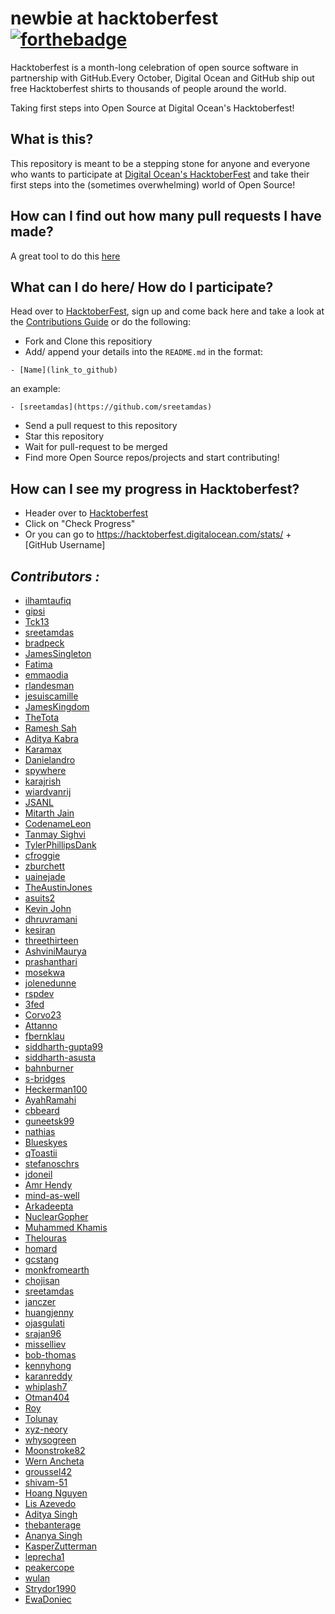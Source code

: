 # newbie at hacktoberfest [![forthebadge](http://forthebadge.com/images/badges/built-with-love.svg)](http://forthebadge.com)

Hacktoberfest is a month-long celebration of open source software in partnership with GitHub.Every October, Digital Ocean and GitHub ship out free Hacktoberfest shirts to thousands of people around the world.

Taking first steps into Open Source at Digital Ocean's Hacktoberfest!

## What is this?

This repository is meant to be a stepping stone for anyone and everyone who wants to participate at [Digital Ocean's HacktoberFest](https://hacktoberfest.digitalocean.com/) and take their first steps into the (sometimes overwhelming) world of Open Source!

## How can I find out how many pull requests I have made?

A great tool to do this [here](https://rockytv.github.io/hacktoberfest/)

## What can I do here/ How do I participate?

Head over to [HacktoberFest](https://hacktoberfest.digitalocean.com/), sign up and come back here and take a look at the [Contributions Guide](CONTRIBUTING.md) or do the following:

- Fork and Clone this repositiory
- Add/ append your details into the `README.md` in the format:

```
- [Name](link_to_github)
```

an example:

```
- [sreetamdas](https://github.com/sreetamdas)
```

- Send a pull request to this repository
- Star this repository
- Wait for pull-request to be merged
- Find more Open Source repos/projects and start contributing!

## How can I see my progress in Hacktoberfest?

- Header over to [Hacktoberfest](https://hacktoberfest.digitalocean.com/)
- Click on "Check Progress"
- Or you can go to https://hacktoberfest.digitalocean.com/stats/ + [GitHub Username]

## _Contributors :_

- [ilhamtaufiq](https://github.com/ilhamtaufiq)
- [gipsi](https://github.com/gipsi)
- [Tck13](https://github.com/tck13)
- [sreetamdas](https://github.com/sreetamdas)
- [bradpeck](https://github.com/bradpeck)
- [JamesSingleton](https://github.com/JamesSingleton)
- [Fatima](https://github.com/FatimaMubeen)
- [emmaodia](https://github.com/emmaodia)
- [rlandesman](https://github.com/rlandesman)
- [jesuiscamille](https://github.com/jesuiscamille)
- [JamesKingdom](https://github.com/JamesKingdom)
- [TheTota](https://github.com/TheTota)
- [Ramesh Sah](https://github.com/rameshKrSah)
- [Aditya Kabra](https://github.com/adi0602)
- [Karamax](https://github.com/Karamax)
- [Danielandro](https://github.com/Danielandro)
- [spywhere](https://github.com/spywhere)
- [karajrish](https://github.com/karajrish)
- [wiardvanrij](https://github.com/wiardvanrij)
- [JSANL](https://github.com/JSANL)
- [Mitarth Jain](https://github.com/mitarthjain)
- [CodenameLeon](https://github.com/CodenameLeon)
- [Tanmay Sighvi](https://github.com/tanmaysinghvi)
- [TylerPhillipsDank](https://github.com/TylerPhillipsDank)
- [cfroggie](https://github.com/cfroggie)
- [zburchett](https://github.com/zburchett)
- [uainejade](https://github.com/uainejade)
- [TheAustinJones](https://github.com/TheAustinJones)
- [asuits2](https://github.com/asuits2)
- [Kevin John](https://github.com/Kevv-J/)
- [dhruvramani](https://github.com/dhruvramani/)
- [kesiran](https://github.com/kesiran)
- [threethirteen](https://github.com/threethirteen/)
- [AshviniMaurya](https://github.com/ashvinikumar/)
- [prashanthari](https://github.com/prashant8821/)
- [mosekwa](https://github.com/mosekwa/)
- [jolenedunne](https://github.com/jolenedunne)
- [rspdev](https://github.com/rspdev)
- [3fed](https://github.com/3fed)
- [Corvo23](https://github.com/Corvo23)
- [Attanno](https://github.com/Attanno)
- [fbernklau](https://github.com/fbernklau)
- [siddharth-gupta99](https://github.com/Siddharth-gupta99)
- [siddharth-asusta](https://github.com/asusta)
- [bahnburner](https://github.com/bahnburner)
- [s-bridges](https://github.com/s-bridges)
- [Heckerman100](https://github.com/heckerman100)
- [AyahRamahi](https://github.com/AyahRamahi)
- [cbbeard](https://github.com/cbbeard)
- [guneetsk99](https://github.com/guneetsk99)
- [nathias](https://github.com/nath1as)
- [Blueskyes](https://github.com/Blueskyes)
- [qToastii](https://github.com/qToatsii)
- [stefanoschrs](https://github.com/stefanoschrs)
- [jdoneil](https://github.com/jdoneil)
- [Amr Hendy](https://github.com/AmrHendy)
- [mind-as-well](https://github.com/mind-as-well)
- [Arkadeepta](https://github.com/porkii)
- [NuclearGopher](https://github.com/NuclearGopher)
- [Muhammed Khamis](https://github.com/MuhammedKhamis)
- [Thelouras](https://github.com/Thelouras58)
- [homard](https://github.com/homard)
- [gcstang](https://github.com/gcstang)
- [monkfromearth](https://github.com/monkfromearth)
- [chojisan](https://github.com/chojisan)
- [sreetamdas](https://github.com/sreetamdas)
- [janczer](https://github.com/janczer)
- [huangjenny](https://github.com/huangjenny)
- [ojasgulati](https://github.com/ojasgulati)
- [srajan96](https://github.com/srajan96)
- [misselliev](https://github.com/misselliev)
- [bob-thomas](https://github.com/bob-thomas)
- [kennyhong](https://github.com/kennyhong)
- [karanreddy](https://github.com/karanreddy77)
- [whiplash7](https://github.com/whiplash7)
- [Otman404](https://github.com/Otman404/)
- [Roy](https://github.com/roysoup)
- [Tolunay](https://github.com/tolunayozturk)
- [xyz-neory](https://github.com/xyz-neory)
- [whysogreen](https://github.com/whysogreen)
- [Moonstroke82](https://github.com/moonstroke82)
- [Wern Ancheta](https://github.com/anchetaWern)
- [groussel42](https://github.com/groussel42)
- [shivam-51](https://github.com/shivam-51)
- [Hoang Nguyen](https://github.com/phuonghoang713)
- [Lis Azevedo](https://github.com/lisazevedo)
- [Aditya Singh](https://github.com/Aditya2603)
- [thebanterage](https://github.com/thebanterage)
- [Ananya Singh](https://github.com/ananya1304)
- [KasperZutterman](https://github.com/KasperZutterman)
- [leprecha1](https://github.com/leprecha1)
- [peakercope](https://github.com/peakercope)
- [wulan](https://github.com/misspuff55)
- [Strydor1990](https://github.com/Strider1990)
- [EwaDoniec](https://github.com/EwaDoniec)
